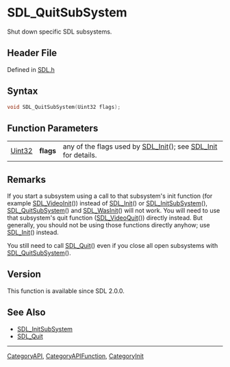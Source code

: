 # SDL_QuitSubSystem

Shut down specific SDL subsystems.

## Header File

Defined in [SDL.h](https://github.com/libsdl-org/SDL/blob/SDL2/include/SDL.h)

## Syntax

```c
void SDL_QuitSubSystem(Uint32 flags);
```

## Function Parameters

|                  |           |                                                                                        |
| ---------------- | --------- | -------------------------------------------------------------------------------------- |
| [Uint32](Uint32) | **flags** | any of the flags used by [SDL_Init](SDL_Init)(); see [SDL_Init](SDL_Init) for details. |

## Remarks

If you start a subsystem using a call to that subsystem's init function
(for example [SDL_VideoInit](SDL_VideoInit)()) instead of
[SDL_Init](SDL_Init)() or [SDL_InitSubSystem](SDL_InitSubSystem)(),
[SDL_QuitSubSystem](SDL_QuitSubSystem)() and [SDL_WasInit](SDL_WasInit)()
will not work. You will need to use that subsystem's quit function
([SDL_VideoQuit](SDL_VideoQuit)()) directly instead. But generally, you
should not be using those functions directly anyhow; use
[SDL_Init](SDL_Init)() instead.

You still need to call [SDL_Quit](SDL_Quit)() even if you close all open
subsystems with [SDL_QuitSubSystem](SDL_QuitSubSystem)().

## Version

This function is available since SDL 2.0.0.

## See Also

- [SDL_InitSubSystem](SDL_InitSubSystem)
- [SDL_Quit](SDL_Quit)

----
[CategoryAPI](CategoryAPI), [CategoryAPIFunction](CategoryAPIFunction), [CategoryInit](CategoryInit)

